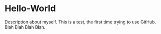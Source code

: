 # Hello-World
Description about myself. This is a test, the first time trying to use GitHub. Blah Blah Blah Blah.
